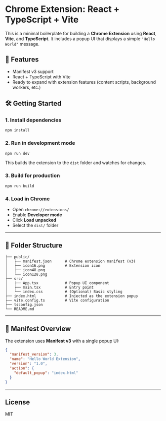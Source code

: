 # Chrome Extension: React + TypeScript + Vite

This is a minimal boilerplate for building a **Chrome Extension** using **React**, **Vite**, and **TypeScript**. It includes a popup UI that displays a simple `"Hello World"` message.

## 🚀 Features

- Manifest v3 support
- React + TypeScript with Vite
- Ready to expand with extension features (content scripts, background workers, etc.)

## 🛠️ Getting Started

### 1. Install dependencies

```bash
npm install
```

### 2. Run in development mode

```bash
npm run dev
```

This builds the extension to the `dist` folder and watches for changes.

### 3. Build for production

```bash
npm run build
```

### 4. Load in Chrome

- Open `chrome://extensions/`
- Enable **Developer mode**
- Click **Load unpacked**
- Select the `dist/` folder

---

## 📁 Folder Structure

```
├── public/
│   ├── manifest.json      # Chrome extension manifest (v3)
│   ├── icon16.png         # Extension icon
│   ├── icon48.png
│   └── icon128.png
├── src/
│   ├── App.tsx            # Popup UI component
│   ├── main.tsx           # Entry point
│   └── index.css          # (Optional) Basic styling
├── index.html             # Injected as the extension popup
├── vite.config.ts         # Vite configuration
├── tsconfig.json
└── README.md
```

---

## 🧩 Manifest Overview

The extension uses **Manifest v3** with a single popup UI:

```json
{
  "manifest_version": 3,
  "name": "Hello World Extension",
  "version": "1.0",
  "action": {
    "default_popup": "index.html"
  }
}
```

---

## License

MIT
